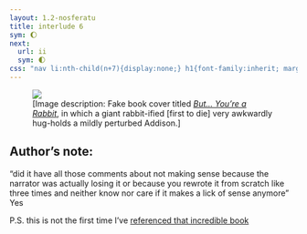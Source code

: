 ```yaml
---
layout: 1.2-nosferatu
title: interlude 6
sym: 🌔︎
next:
  url: ii
  sym: 🌓︎
css: "nav li:nth-child(n+7){display:none;} h1{font-family:inherit; margin:2.5em auto 3em;} main,figcaption{text-align:center;} p,figcaption{max-width:425px;} figcaption a{text-underline-offset:.15em; text-decoration-color:#606060;} figcaption{font-size:.65em;} #an{text-align:left; color:#bfbfbf; max-width:400px; margin:3em auto; background:#202020; padding:.5em;} #an h2{border-bottom:1px solid; color:#808080; font-weight:normal; margin:0;} #an p{margin:.75em 1em; font-size:.85em;} #an a{font-weight:normal; transition:none;}"
---
```

<figure><img src="{%include url.html%}/assets/img/au/veryromantic.jpg"/>
<figcaption>[Image description: Fake book cover titled <a href="https://www.goodreads.com/book/show/20939884-but-you-re-a-horse"><i>But… You’re a Rabbit</i></a>, in which a giant rabbit-ified [first to die] very awkwardly hug-holds a mildly perturbed Addison.]</figcaption></figure>

<div id="an"><h2 class="book">Author’s note:</h2>
<p>“did it have all those comments about not making sense because the narrator was actually losing it or because you rewrote it from scratch like three times and neither know nor care if it makes a lick of sense anymore” Yes</p><p>P.S. this is not the first time I’ve <a href="https://www.deviantart.com/comments/1/897944383/4953195184">referenced that incredible book</a></p></div>